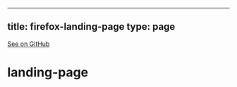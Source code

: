 
---
title: firefox-landing-page
type: page
---

[See on GitHub](https://github.com/jakeroggenbuck/firefox-landing-page/)

# landing-page
